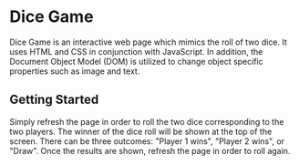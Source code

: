 # Dice Game

Dice Game is an interactive web page which mimics the roll of two dice. It uses HTML and CSS in conjunction with JavaScript. In addition, the Document Object Model (DOM) is utilized to change object specific properties such as image and text.

## Getting Started

Simply refresh the page in order to roll the two dice corresponding to the two players. The winner of the dice roll will be shown at the top of the screen. There can be three outcomes: "Player 1 wins", "Player 2 wins", or "Draw". Once the results are shown, refresh the page in order to roll again.
